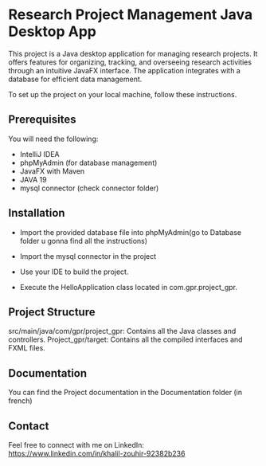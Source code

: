 
# Research Project Management Java Desktop App
This project is a Java desktop application for managing research projects. It offers features for organizing, tracking, and overseeing research activities through an intuitive JavaFX interface. The application integrates with a database for efficient data management.

To set up the project on your local machine, follow these instructions.

## Prerequisites
You will need the following:

* IntelliJ IDEA
* phpMyAdmin (for database management)
* JavaFX with Maven
* JAVA 19
* mysql connector (check connector folder)

## Installation
* Import the provided database file into phpMyAdmin(go to Database folder u gonna find all the instructions)

* Import the mysql connector in the project

* Use your IDE to build the project.

* Execute the HelloApplication class located in com.gpr.project_gpr.

## Project Structure
src/main/java/com/gpr/project_gpr: Contains all the Java classes and controllers.
Project_gpr/target: Contains all the compiled interfaces and FXML files.

## Documentation 
You can find the Project documentation in the Documentation folder (in french)

## Contact 
Feel free to connect with me on LinkedIn: https://www.linkedin.com/in/khalil-zouhir-92382b236
